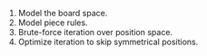 1. Model the board space.
2. Model piece rules.
3. Brute-force iteration over position space.
4. Optimize iteration to skip symmetrical positions.